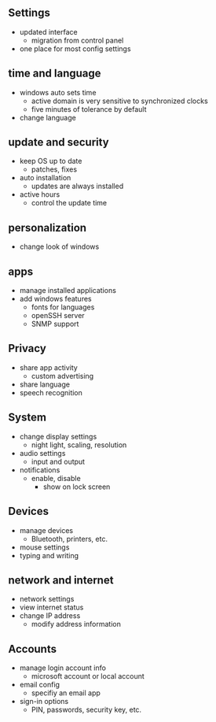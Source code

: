 ## Settings
- updated interface
	- migration from control panel 
- one place for most config settings

## time and language
- windows auto sets time
	- active domain is very sensitive to synchronized clocks
	- five minutes of tolerance by default 
- change language

## update and security 
- keep OS up to date
	- patches, fixes
- auto installation 
	- updates are always installed
- active hours
	- control the update time

## personalization 
- change look of windows

## apps 
- manage installed applications
- add windows features
	- fonts for languages
	- openSSH server
	- SNMP support

## Privacy
- share app activity 
	- custom advertising
- share language
- speech recognition 

## System 
- change display settings
	- night light, scaling, resolution 
- audio settings
	- input and output
- notifications 
	- enable, disable
		- show on lock screen

## Devices
- manage devices
	- Bluetooth, printers, etc.
- mouse settings 
- typing and writing 

## network and internet 
- network settings
- view internet status
- change IP address
	- modify address information 

## Accounts
- manage login account info 
	- microsoft account or local account
- email config
	- specifiy an email app
- sign-in options 
	- PIN, passwords, security key, etc.